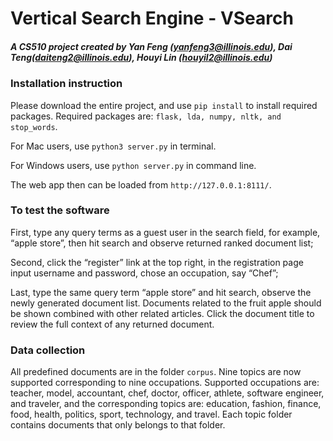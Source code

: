# Vertical Search Engine - VSearch

##### *A CS510 project created by Yan Feng (yanfeng3@illinois.edu), Dai Teng(daiteng2@illinois.edu), Houyi Lin (houyil2@illinois.edu)*

### Installation instruction
Please download the entire project, and use `pip install` to install required packages.
Required packages are: `flask, lda, numpy, nltk, and stop_words`.

For Mac users, use `python3 server.py` in terminal.

For Windows users, use `python server.py` in command line.

The web app then can be loaded from `http://127.0.0.1:8111/`. 

### To test the software
First, type any query terms as a guest user in the search field, for example, “apple store”, then hit search and observe returned ranked document list;

Second, click the “register” link at the top right, in the registration page input username and password, chose an occupation, say “Chef”;

Last, type the same query term “apple store” and hit search, observe the newly generated document list. Documents related to the fruit apple should be shown combined with other related articles. Click the document title to review the full context of any returned document.

### Data collection
All predefined documents are in the folder `corpus`. Nine topics are now supported corresponding to nine occupations. Supported occupations are: teacher, model, accountant, chef, doctor, officer, athlete, software engineer, and traveler, and the corresponding topics are: education, fashion, finance, food, health, politics, sport, technology, and travel. Each topic folder contains documents that only belongs to that folder.
